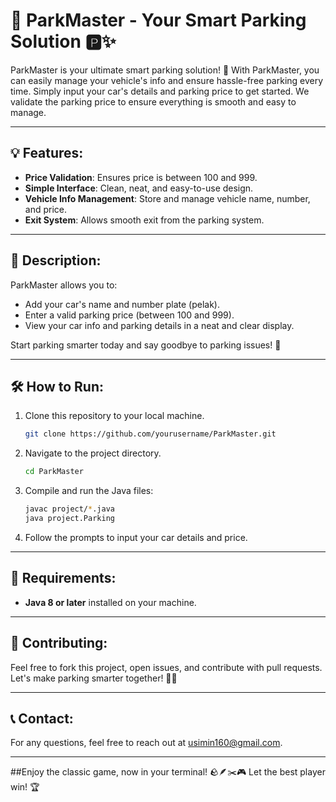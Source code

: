 # 🚗 ParkMaster - Your Smart Parking Solution 🅿️✨

ParkMaster is your ultimate smart parking solution! 🚗 With ParkMaster, you can easily manage your vehicle's info and ensure hassle-free parking every time. Simply input your car's details and parking price to get started. We validate the parking price to ensure everything is smooth and easy to manage.

---

## 💡 Features:
- **Price Validation**: Ensures price is between 100 and 999.
- **Simple Interface**: Clean, neat, and easy-to-use design.
- **Vehicle Info Management**: Store and manage vehicle name, number, and price.
- **Exit System**: Allows smooth exit from the parking system.

---

## 📖 Description:

ParkMaster allows you to:
- Add your car's name and number plate (pelak).
- Enter a valid parking price (between 100 and 999).
- View your car info and parking details in a neat and clear display.

Start parking smarter today and say goodbye to parking issues! 🌟

---

## 🛠️ How to Run:

1. Clone this repository to your local machine.
    ```bash
    git clone https://github.com/yourusername/ParkMaster.git
    ```

2. Navigate to the project directory.
    ```bash
    cd ParkMaster
    ```

3. Compile and run the Java files:
    ```bash
    javac project/*.java
    java project.Parking
    ```

4. Follow the prompts to input your car details and price.

---

## 🔧 Requirements:
- **Java 8 or later** installed on your machine.

---

## 🎯 Contributing:
Feel free to fork this project, open issues, and contribute with pull requests. Let's make parking smarter together! 🚗💡

---

## 📞 Contact:
For any questions, feel free to reach out at [usimin160@gmail.com](mailto:usimin160@gmail.com).

---

##Enjoy the classic game, now in your terminal! 🪨🪶✂️🎮 Let the best player win! 🏆
